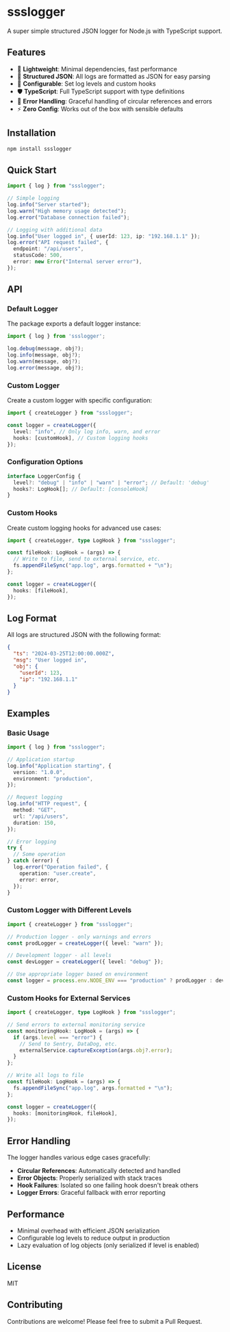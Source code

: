 # ssslogger

A super simple structured JSON logger for Node.js with TypeScript support.

## Features

- 🚀 **Lightweight**: Minimal dependencies, fast performance
- 📝 **Structured JSON**: All logs are formatted as JSON for easy parsing
- 🔧 **Configurable**: Set log levels and custom hooks
- 🛡️ **TypeScript**: Full TypeScript support with type definitions
- 🔄 **Error Handling**: Graceful handling of circular references and errors
- ⚡ **Zero Config**: Works out of the box with sensible defaults

## Installation

```bash
npm install ssslogger
```

## Quick Start

```typescript
import { log } from "ssslogger";

// Simple logging
log.info("Server started");
log.warn("High memory usage detected");
log.error("Database connection failed");

// Logging with additional data
log.info("User logged in", { userId: 123, ip: "192.168.1.1" });
log.error("API request failed", {
  endpoint: "/api/users",
  statusCode: 500,
  error: new Error("Internal server error"),
});
```

## API

### Default Logger

The package exports a default logger instance:

```typescript
import { log } from 'ssslogger';

log.debug(message, obj?);
log.info(message, obj?);
log.warn(message, obj?);
log.error(message, obj?);
```

### Custom Logger

Create a custom logger with specific configuration:

```typescript
import { createLogger } from "ssslogger";

const logger = createLogger({
  level: "info", // Only log info, warn, and error
  hooks: [customHook], // Custom logging hooks
});
```

### Configuration Options

```typescript
interface LoggerConfig {
  level?: "debug" | "info" | "warn" | "error"; // Default: 'debug'
  hooks?: LogHook[]; // Default: [consoleHook]
}
```

### Custom Hooks

Create custom logging hooks for advanced use cases:

```typescript
import { createLogger, type LogHook } from "ssslogger";

const fileHook: LogHook = (args) => {
  // Write to file, send to external service, etc.
  fs.appendFileSync("app.log", args.formatted + "\n");
};

const logger = createLogger({
  hooks: [fileHook],
});
```

## Log Format

All logs are structured JSON with the following format:

```json
{
  "ts": "2024-03-25T12:00:00.000Z",
  "msg": "User logged in",
  "obj": {
    "userId": 123,
    "ip": "192.168.1.1"
  }
}
```

## Examples

### Basic Usage

```typescript
import { log } from "ssslogger";

// Application startup
log.info("Application starting", {
  version: "1.0.0",
  environment: "production",
});

// Request logging
log.info("HTTP request", {
  method: "GET",
  url: "/api/users",
  duration: 150,
});

// Error logging
try {
  // Some operation
} catch (error) {
  log.error("Operation failed", {
    operation: "user.create",
    error: error,
  });
}
```

### Custom Logger with Different Levels

```typescript
import { createLogger } from "ssslogger";

// Production logger - only warnings and errors
const prodLogger = createLogger({ level: "warn" });

// Development logger - all levels
const devLogger = createLogger({ level: "debug" });

// Use appropriate logger based on environment
const logger = process.env.NODE_ENV === "production" ? prodLogger : devLogger;
```

### Custom Hooks for External Services

```typescript
import { createLogger, type LogHook } from "ssslogger";

// Send errors to external monitoring service
const monitoringHook: LogHook = (args) => {
  if (args.level === "error") {
    // Send to Sentry, DataDog, etc.
    externalService.captureException(args.obj?.error);
  }
};

// Write all logs to file
const fileHook: LogHook = (args) => {
  fs.appendFileSync("app.log", args.formatted + "\n");
};

const logger = createLogger({
  hooks: [monitoringHook, fileHook],
});
```

## Error Handling

The logger handles various edge cases gracefully:

- **Circular References**: Automatically detected and handled
- **Error Objects**: Properly serialized with stack traces
- **Hook Failures**: Isolated so one failing hook doesn't break others
- **Logger Errors**: Graceful fallback with error reporting

## Performance

- Minimal overhead with efficient JSON serialization
- Configurable log levels to reduce output in production
- Lazy evaluation of log objects (only serialized if level is enabled)

## License

MIT

## Contributing

Contributions are welcome! Please feel free to submit a Pull Request.
